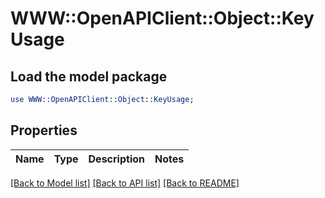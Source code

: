 # WWW::OpenAPIClient::Object::KeyUsage

## Load the model package
```perl
use WWW::OpenAPIClient::Object::KeyUsage;
```

## Properties
Name | Type | Description | Notes
------------ | ------------- | ------------- | -------------

[[Back to Model list]](../README.md#documentation-for-models) [[Back to API list]](../README.md#documentation-for-api-endpoints) [[Back to README]](../README.md)


